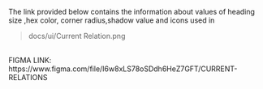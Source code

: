  The link provided below contains the information about values of heading size ,hex color, corner radius,shadow value and icons used in
 > docs/ui/Current Relation.png 
 <BR>
  FIGMA LINK: https://www.figma.com/file/I6w8xLS78oSDdh6HeZ7GFT/CURRENT-RELATIONS
